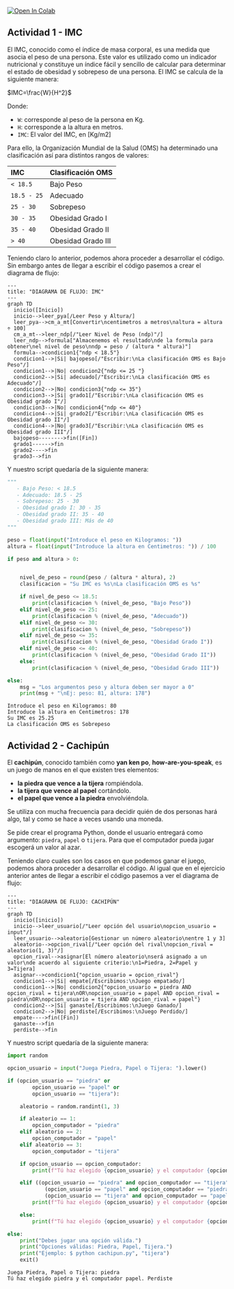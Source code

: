 <a href="https://colab.research.google.com/gist/EniDev911/34ea48dd918bf250765bdd8d0c4c8750/sentencias-condicionales-e-iterativas.ipynb" target="_parent"><img src="https://colab.research.google.com/assets/colab-badge.svg" alt="Open In Colab"/></a>

## Actividad 1 - IMC

El IMC, conocido como el índice de masa corporal, es una medida que asocia el peso de una persona. Este valor es utilizado como un indicador nutricional y constituye un índice fácil y sencillo de calcular para determinar el estado de obesidad y sobrepeso de una persona. El IMC se calcula de la siguiente manera:

$IMC=\frac{W}{H^2}$

Donde:

- `W`: corresponde al peso de la persona en Kg.
- `H`: corresponde a la altura en metros.
- `IMC`: El valor del IMC, en [Kg/m2]

Para ello, la Organización Mundial de la Salud (OMS) ha determinado una clasificación así para distintos rangos de valores:


|IMC|Clasificación OMS|
|:--|:----------------|
|`< 18.5`|Bajo Peso|
|`18.5 - 25`|Adecuado|
|`25 - 30`|Sobrepeso|
|`30 - 35`|Obesidad Grado I|
|`35 - 40`|Obesidad Grado II|
|`> 40`|Obesidad Grado III|


Teniendo claro lo anterior, podemos ahora proceder a desarrollar el código. Sin embargo antes de llegar a escribir el código pasemos a crear el diagrama de flujo:

```mermaid
---
title: "DIAGRAMA DE FLUJO: IMC"
---
graph TD
  inicio([Inicio])
  inicio-->leer_pya[/Leer Peso y Altura/]
  leer_pya-->cm_a_mt[Convertir\ncentimetros a metros\naltura = altura ÷ 100]
  cm_a_mt-->leer_ndp[/"Leer Nivel de Peso (ndp)"/]
  leer_ndp-->formula["Almacenemos el resultado\nde la formula para obtener\nel nivel de peso\nndp = peso / (altura * altura)"]
  formula-->condicion1{"ndp < 18.5"}
  condicion1-->|Si| bajopeso[/"Escribir:\nLa clasificación OMS es Bajo Peso"/]
  condicion1-->|No| condicion2{"ndp <= 25 "}
  condicion2-->|Si| adecuado[/"Escribir:\nLa clasificación OMS es Adecuado"/]
  condicion2-->|No| condicion3{"ndp <= 35"}
  condicion3-->|Si| grado1[/"Escribir:\nLa clasificación OMS es Obesidad grado I"/]
  condicion3-->|No| condicion4{"ndp <= 40"}
  condicion4-->|Si| grado2[/"Escribir:\nLa clasificación OMS es Obesidad grado II"/]
  condicion4-->|No| grado3[/"Escribir:\nLa clasificación OMS es Obesidad grado III"/]
  bajopeso-------->fin([Fin])
  grado1------>fin
  grado2---->fin
  grado3-->fin
```

Y nuestro script quedaría de la siguiente manera:

```python
"""
   - Bajo Peso: < 18.5
   - Adecuado: 18.5 - 25
   - Sobrepeso: 25 - 30
   - Obesidad grado I: 30 - 35
   - Obesidad grado II: 35 - 40
   - Obesidad grado III: Más de 40
"""

peso = float(input("Introduce el peso en Kilogramos: "))
altura = float(input("Introduce la altura en Centimetros: ")) / 100

if peso and altura > 0:


    nivel_de_peso = round(peso / (altura * altura), 2)
    clasificacion = "Su IMC es %s\nLa clasificación OMS es %s"

    if nivel_de_peso <= 18.5:
        print(clasificacion % (nivel_de_peso, "Bajo Peso"))
    elif nivel_de_peso <= 25:
        print(clasificacion % (nivel_de_peso, "Adecuado"))
    elif nivel_de_peso <= 30:
        print(clasificacion % (nivel_de_peso, "Sobrepeso"))
    elif nivel_de_peso <= 35:
        print(clasificacion % (nivel_de_peso, "Obesidad Grado I"))
    elif nivel_de_peso <= 40:
        print(clasificacion % (nivel_de_peso, "Obesidad Grado II"))
    else:
        print(clasificacion % (nivel_de_peso, "Obesidad Grado III"))

else:
    msg = "Los argumentos peso y altura deben ser mayor a 0"
    print(msg + "\nEj: peso: 81, altura: 178")
```

    Introduce el peso en Kilogramos: 80
    Introduce la altura en Centimetros: 178
    Su IMC es 25.25
    La clasificación OMS es Sobrepeso
    

## Actividad 2 - Cachipún

El **cachipún**, conocido también como **yan ken po**, **how-are-you-speak**, es un juego de manos en el que existen tres elementos:

- **la piedra que vence a la tijera** rompiéndola.
- **la tijera que vence al papel** cortándolo.
- **el papel que vence a la piedra** envolviéndola.

Se utiliza con mucha frecuencia para decidir quién de dos personas hará algo, tal y como se hace a veces usando una moneda.


Se pide crear el programa Python, donde el usuario entregará como argumento: `piedra`, `papel` o `tijera`. Para que el computador pueda jugar escogerá un valor al azar.

Teniendo claro cuales son los casos en que podemos ganar el juego, podemos ahora proceder a desarrollar el código. Al igual que en el ejercicio anterior antes de llegar a escribir el código pasemos a ver el diagrama de flujo:

```mermaid
---
title: "DIAGRAMA DE FLUJO: CACHIPÚN"
---
graph TD
  inicio([inicio])
  inicio-->leer_usuario[/"Leer opción del usuario\nopcion_usuario = input"/]
  leer_usuario-->aleatorio[Gestionar un número aleatorio\nentre 1 y 3]
  aleatorio-->opcion_rival[/"Leer opción del rival\nopcion_rival = aleatorio(1, 3)"/]
  opcion_rival-->asignar[El número aleatorio\nserá asignado a un valor\nde acuerdo al siguiente criterio:\n1=Piedra, 2=Papel y 3=Tijera]
  asignar-->condicion1{"opcion_usuario = opcion_rival"}
  condicion1-->|Si| empate[/Escribimos:\nJuego empatado/]
  condicion1-->|No| condicion2{"opcion_usuario = piedra AND opcion_rival = tijera\nOR\nopcion_usuario = papel AND opcion_rival = piedra\nOR\nopcion_usuario = tijera AND opcion_rival = papel"}
  condicion2-->|Si| ganaste[/Escribimos:\nJuego Ganado/]
  condicion2-->|No| perdiste[/Escribimos:\nJuego Perdido/]
  empate---->fin([Fin])
  ganaste-->fin
  perdiste-->fin
```

Y nuestro script quedaría de la siguiente manera:

```python
import random

opcion_usuario = input("Juega Piedra, Papel o Tijera: ").lower()

if (opcion_usuario == "piedra" or
        opcion_usuario == "papel" or
        opcion_usuario == "tijera"):

    aleatorio = random.randint(1, 3)

    if aleatorio == 1:
        opcion_computador = "piedra"
    elif aleatorio == 2:
        opcion_computador = "papel"
    elif aleatorio == 3:
        opcion_computador = "tijera"

    if opcion_usuario == opcion_computador:
        print(f"Tú haz elegido {opcion_usuario} y el computador {opcion_computador}. Empate")

    elif ((opcion_usuario == "piedra" and opcion_computador == "tijera") or
            (opcion_usuario == "papel" and opcion_computador == "piedra") or
            (opcion_usuario == "tijera" and opcion_computador == "papel")):
        print(f"Tú haz elegido {opcion_usuario} y el computador {opcion_computador}. Ganaste")

    else:
        print(f"Tú haz elegido {opcion_usuario} y el computador {opcion_computador}. Perdiste")

else:
    print("Debes jugar una opción válida.")
    print("Opciones válidas: Piedra, Papel, Tijera.")
    print("Ejemplo: $ python cachipun.py", "tijera")
    exit()
```

    Juega Piedra, Papel o Tijera: piedra
    Tú haz elegido piedra y el computador papel. Perdiste
    
